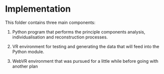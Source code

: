 Implementation
==============

This folder contains three main components: 

1. Python program that performs the principle components analysis, individualisation and reconstruction processes. 

2. VR environment for testing and generating the data that will feed into the Python module. 

3. WebVR environment that was pursued for a little while before going with another plan


